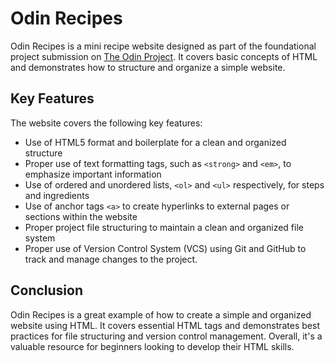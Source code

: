 # Odin Recipes

Odin Recipes is a mini recipe website designed as part of the foundational project submission on [The Odin Project](https://www.theodinproject.com/lessons/foundations-recipes). It covers basic concepts of HTML and demonstrates how to structure and organize a simple website.

## Key Features

The website covers the following key features:

- Use of HTML5 format and boilerplate for a clean and organized structure
- Proper use of text formatting tags, such as `<strong>` and `<em>`, to emphasize important information
- Use of ordered and unordered lists, `<ol>` and `<ul>` respectively, for steps and ingredients
- Use of anchor tags `<a>` to create hyperlinks to external pages or sections within the website
- Proper project file structuring to maintain a clean and organized file system
- Proper use of Version Control System (VCS) using Git and GitHub to track and manage changes to the project.


## Conclusion

Odin Recipes is a great example of how to create a simple and organized website using HTML. It covers essential HTML tags and demonstrates best practices for file structuring and version control management. Overall, it's a valuable resource for beginners looking to develop their HTML skills.
